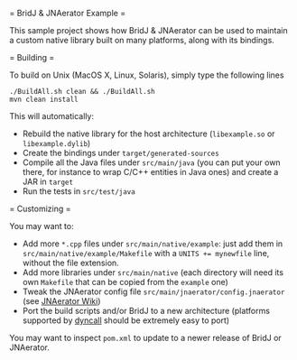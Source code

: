 = BridJ &amp; JNAerator Example =

This sample project shows how BridJ &amp; JNAerator can be used to maintain a custom native library built on many platforms, along with its bindings.

= Building =

To build on Unix (MacOS X, Linux, Solaris), simply type the following lines
```
./BuildAll.sh clean && ./BuildAll.sh
mvn clean install
```

This will automatically:
* Rebuild the native library for the host architecture (`libexample.so` or `libexample.dylib`)
* Create the bindings under `target/generated-sources`
* Compile all the Java files under `src/main/java` (you can put your own there, for instance to wrap C/C++ entities in Java ones) and create a JAR in `target`
* Run the tests in `src/test/java`

= Customizing =

You may want to:
* Add more `*.cpp` files under `src/main/native/example`: just add them in `src/main/native/example/Makefile` with a `UNITS += mynewfile` line, without the file extension.
* Add more libraries under `src/main/native` (each directory will need its own `Makefile` that can be copied from the `example` one)
* Tweak the JNAerator config file `src/main/jnaerator/config.jnaerator` (see [JNAerator Wiki](https://code.google.com/p/jnaerator/wiki/CommandLineOptionsAndEnvironmentVariables))
* Port the build scripts and/or BridJ to a new architecture (platforms supported by [dyncall](http://dyncall.org/) should be extremely easy to port)

You may want to inspect `pom.xml` to update to a newer release of BridJ or JNAerator.
